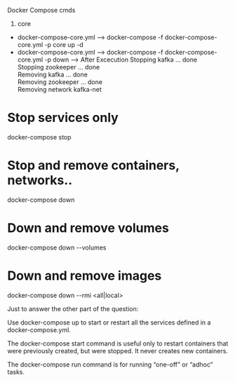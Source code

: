 Docker Compose cmds

1) core
*  docker-compose-core.yml --> docker-compose -f docker-compose-core.yml -p core up -d
*  docker-compose-core.yml --> docker-compose -f docker-compose-core.yml -p down
      --> After Excecution
          Stopping kafka     ... done   <br/>
          Stopping zookeeper ... done   <br/>
          Removing kafka     ... done   <br/>
          Removing zookeeper ... done   <br/>
          Removing network kafka-net    <br/>
 
 # Stop services only
docker-compose stop

# Stop and remove containers, networks..
docker-compose down 

# Down and remove volumes
docker-compose down --volumes 

# Down and remove images
docker-compose down --rmi <all|local> 


Just to answer the other part of the question:

Use docker-compose up to start or restart all the services defined in a docker-compose.yml.

The docker-compose start command is useful only to restart containers that were previously created, but were stopped. It never creates new containers.

The docker-compose run command is for running “one-off” or “adhoc” tasks.
          
